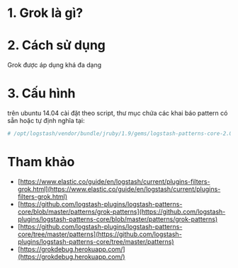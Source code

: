 ﻿# 1. Grok là gì?

# 2. Cách sử dụng

Grok được áp dụng khá đa dạng

# 3. Cấu hình
trên ubuntu 14.04 cài đặt theo script, thư mục chứa các khai báo pattern có sẵn hoặc tự định nghĩa tại:
```sh
# /opt/logstash/vendor/bundle/jruby/1.9/gems/logstash-patterns-core-2.0.5/patterns
```

# Tham khảo
- [https://www.elastic.co/guide/en/logstash/current/plugins-filters-grok.html](https://www.elastic.co/guide/en/logstash/current/plugins-filters-grok.html)
- [https://github.com/logstash-plugins/logstash-patterns-core/blob/master/patterns/grok-patterns](https://github.com/logstash-plugins/logstash-patterns-core/blob/master/patterns/grok-patterns)
- [https://github.com/logstash-plugins/logstash-patterns-core/tree/master/patterns](https://github.com/logstash-plugins/logstash-patterns-core/tree/master/patterns)
- [https://grokdebug.herokuapp.com/](https://grokdebug.herokuapp.com/)

